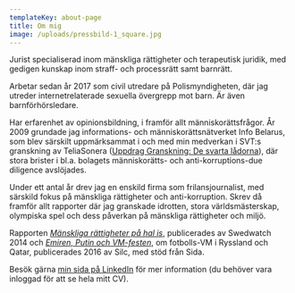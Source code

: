 ```yaml
---
templateKey: about-page
title: Om mig
image: /uploads/pressbild-1_square.jpg
---
```

Jurist specialiserad inom mänskliga rättigheter och terapeutisk juridik, med gedigen kunskap inom straff- och processrätt samt barnrätt. 

Arbetar sedan år 2017 som civil utredare på Polismyndigheten, där jag utreder internetrelaterade sexuella övergrepp mot barn. Är även barnförhörsledare. 

Har erfarenhet av opinionsbildning, i framför allt människorättsfrågor. År 2009 grundade jag informations- och människorättsnätverket Info Belarus, som blev särskilt uppmärksammat i och med min medverkan i SVT:s granskning av TeliaSonera ([Uppdrag Granskning: De svarta lådorna](https://vimeo.com/86001576)), där stora brister i bl.a. bolagets människorätts- och anti-korruptions-due diligence avslöjades.

Under ett antal år drev jag en enskild firma som frilansjournalist, med särskild fokus på mänskliga rättigheter och anti-korruption. Skrev då framför allt rapporter där jag granskade idrotten, stora världsmästerskap, olympiska spel och dess påverkan på mänskliga rättigheter och miljö.

Rapporten [_Mänskliga rättigheter på hal is_](http://www.swedwatch.org/sv/rapporter/manskliga-rattigheter-pa-hal), publicerades av Swedwatch 2014 och [_Emiren, Putin och VM-festen_](http://silc.se/wp-content/uploads/2016/05/Emiren-Putin-och-VM-festen.pdf), om fotbolls-VM i Ryssland och Qatar, publicerades 2016 av Silc, med stöd från Sida. 

Besök gärna [min sida på LinkedIn](https://www.linkedin.com/in/isabelsommerfeld) för mer information (du behöver vara inloggad för att se hela mitt CV).
